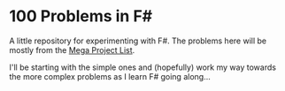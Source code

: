 100 Problems in F#
========

A little repository for experimenting with F#.
The problems here will be mostly from the [Mega Project List](https://github.com/karan/Projects).

I'll be starting with the simple ones and (hopefully) work my way towards the more complex problems as I learn F# going along...
